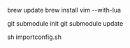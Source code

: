
brew update
brew install vim --with-lua

git submodule init
git submodule update

sh importconfig.sh
